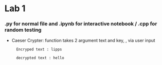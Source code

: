 # Lab 1

### .py for normal file and .ipynb for interactive notebook / .cpp for random testing

- Caeser Crypter: 
        function takes 2 argument text and key,
        , via user input
        
        
        Encryped text : lipps

        decrypted text : hello
        
